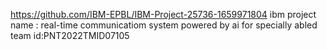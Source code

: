 https://github.com/IBM-EPBL/IBM-Project-25736-1659971804
ibm project name : real-time communicatiom system powered by ai for specially abled
team id:PNT2022TMID07105
